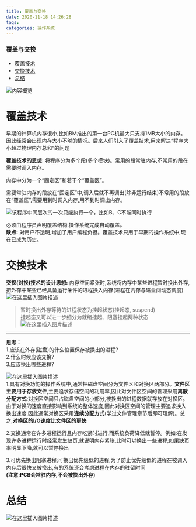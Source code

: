 ```yaml
---
title: 覆盖与交换
date: 2020-11-18 14:26:28
tags: 
categories: 操作系统
---
```


<!--more-->

### 覆盖与交换

- [覆盖技术](#_5)
- [交换技术](#_21)
- [总结](#_44)

![内容概览](https://img-blog.csdnimg.cn/20201118141857628.png?x-oss-process=image/watermark,type_ZmFuZ3poZW5naGVpdGk,shadow_10,text_aHR0cHM6Ly9ibG9nLmNzZG4ubmV0L3FxXzIxMDQwNTU5,size_16,color_FFFFFF,t_70#pic_center)

# 覆盖技术

早期的计算机内存很小,比如BM推出的第一台PC机最大只支持1MB大小的内存。因此经常会出现内存大小不够的情况。后来人们引入了覆盖技术,用来解决“程序大小超过物理内存总和”的问题

**覆盖技术的思想:** 将程序分为多个段\(多个模块\)。常用的段常驻内存,不常用的段在需要时调入内存。

内存中分为一个“固定区”和若干个“覆盖区”。

需要常驻内存的段放在“固定区”中,调入后就不再调出\(除非运行结束\)不常用的段放在“覆盖区”,需要用到时调入内存,用不到时调出内存。

![该程序中同层次的一次只能执行一个，比如B、C不能同时执行](https://img-blog.csdnimg.cn/20201118142044920.png?x-oss-process=image/watermark,type_ZmFuZ3poZW5naGVpdGk,shadow_10,text_aHR0cHM6Ly9ibG9nLmNzZG4ubmV0L3FxXzIxMDQwNTU5,size_16,color_FFFFFF,t_70#pic_center)

必须由程序员声明覆盖结构,操作系统完成自动覆盖。  
**缺点:** 对用户不透明,增加了用户编程负担。覆盖技术只用于早期的操作系统中,现在已成为历史。

# 交换技术

**交换\(对换\)技术的设计思想:** 内存空间紧张时,系统将内存中某些进程暂时换出外存,把外存中某些已经具备运行条件的进程换入内存\(进程在内存与磁盘间动态调度\)  
![在这里插入图片描述](https://img-blog.csdnimg.cn/20201118142244909.png?x-oss-process=image/watermark,type_ZmFuZ3poZW5naGVpdGk,shadow_10,text_aHR0cHM6Ly9ibG9nLmNzZG4ubmV0L3FxXzIxMDQwNTU5,size_16,color_FFFFFF,t_70#pic_center)

> 暂时换出外存等待的进程状态为挂起状态\(挂起态, suspend\)  
> 挂起态又可以进一步细分为就绪挂起、阻塞挂起两种状态  
> ![在这里插入图片描述](https://img-blog.csdnimg.cn/20201118142312326.png?x-oss-process=image/watermark,type_ZmFuZ3poZW5naGVpdGk,shadow_10,text_aHR0cHM6Ly9ibG9nLmNzZG4ubmV0L3FxXzIxMDQwNTU5,size_16,color_FFFFFF,t_70#pic_center)

---

**思考：**  
1.应该在外存\(磁盘\)的什么位置保存被换出的进程\?  
2.什么时候应该交换\?  
3.应该换出哪些进程\?

![在这里插入图片描述](https://img-blog.csdnimg.cn/20201118142348568.png#pic_center)  
1.具有对换功能的操作系统中,通常把磁盘空间分为文件区和对换区两部分。**文件区主要用于存放文件**,主要追求存储空间的利用率,因此对文件区空间的管理采用**离散分配方式**;对换区空间只占磁盘空间的小部分,被换出的进程数据就存放在对换区。由于对换的速度直接影响到系统的整体速度,因此对换区空间的管理主要追求换入换出速度,因此通常对换区采用**连续分配方式**\(学过文件管理章节后即可理解\)。总之,**对换区的I/O速度比文件区的更快**

2.交换通常在许多进程运行且内存吃紧时进行,而系统负荷降低就暂停。例如:在发现许多进程运行时经常发生缺页,就说明内存紧张,此时可以换出一些进程;如果缺页率明显下降,就可以暂停换出

3.可优先换出阻塞进程;可换出优先级低的进程;为了防止优先级低的进程在被调入内存后很快又被换出,有的系统还会考虑进程在内存的驻留时间  
**\(注意:PCB会常驻内存,不会被换出外存\)**

# 总结

![在这里插入图片描述](https://img-blog.csdnimg.cn/20201118142548472.png?x-oss-process=image/watermark,type_ZmFuZ3poZW5naGVpdGk,shadow_10,text_aHR0cHM6Ly9ibG9nLmNzZG4ubmV0L3FxXzIxMDQwNTU5,size_16,color_FFFFFF,t_70#pic_center)